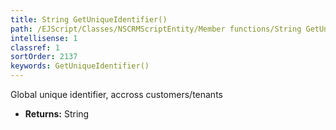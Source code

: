 ```yaml
---
title: String GetUniqueIdentifier()
path: /EJScript/Classes/NSCRMScriptEntity/Member functions/String GetUniqueIdentifier()
intellisense: 1
classref: 1
sortOrder: 2137
keywords: GetUniqueIdentifier()
---
```



Global unique identifier, accross customers/tenants



* **Returns:** String


